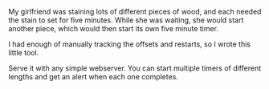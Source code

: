 My girlfriend was staining lots of different pieces of wood, and each needed the stain to set for five minutes. While she was waiting, she would start another piece, which would then start its own five minute timer.

I had enough of manually tracking the offsets and restarts, so I wrote this little tool.

Serve it with any simple webserver. You can start multiple timers of different lengths and get an alert when each one completes.
